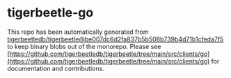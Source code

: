 # tigerbeetle-go
This repo has been automatically generated from [tigerbeetledb/tigerbeetle@be007dc6d2fa837b5b508b739b4d71b1cfeda7f5](https://github.com/tigerbeetledb/tigerbeetle/commit/be007dc6d2fa837b5b508b739b4d71b1cfeda7f5) to keep binary blobs out of the monorepo. Please see [https://github.com/tigerbeetledb/tigerbeetle/tree/main/src/clients/go](https://github.com/tigerbeetledb/tigerbeetle/tree/main/src/clients/go) for documentation and contributions.
